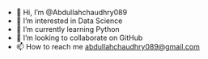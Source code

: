 - 👋 Hi, I’m @Abdullahchaudhry089
- 👀 I’m interested in Data Science
- 🌱 I’m currently learning Python
- 💞️ I’m looking to collaborate on GitHub 
- 📫 How to reach me abdullahchaudhry089@gmail.com

<!---
Abdullahchaudhry089/Abdullahchaudhry089 is a ✨ special ✨ repository because its `README.md` (this file) appears on your GitHub profile.
You can click the Preview link to take a look at your changes.
--->
